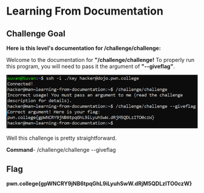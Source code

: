 # Learning From Documentation

## Challenge Goal

**Here is this level's documentation for /challenge/challenge:**


Welcome to the documentation for **"/challenge/challenge!** To properly run this program, you will need to pass it the argument of **"--giveflag"**.

![Error in loading image](image.png)

Well this challenge is pretty straightforward.

**Command**- /challenge/challenge --giveflag

## Flag

**pwn.college{gpWNCRY9jNB6tpqGhL9iLyuhSwW.dRjM5QDLzITO0czW}**